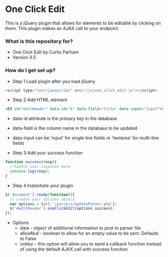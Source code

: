 # One Click Edit #

This is a jQuery plugin that allows for elements to be editable by clicking on them. This
plugin makes an AJAX call to your endpoint.

### What is this repository for? ###

* One Click Edit by Curtis Parham
* Version 0.5

### How do I get set up? ###

* Step 1 Load plugin after you load jQuery
```javascript
<script type="text/javascript" src="/js/one_click_edit.js"></script>
```
* Step 2 Add HTML element
```html
<h3 id="editHeader" data-id="4" data-field="title" data-input="input">Starting Text</h3>
```
  * data-id attribute is the primary key in the database
  * data-field is the column name in the database to be updated
  * data-input can be 'input' for single line fields or 'textarea' for multi-line fields

* Step 3 Add your success function
```javascript
function success(resp){
  //handle your response here
  console.log(resp);
}
```

* Step 4 Instantiate your plugin
```javascript
$('document').ready(function(){
  // create your options object
  var options = {url:'/parsers/updateParser.php'};
  $('#editHeader').oneClickEdit(options,success);
});
```

  * Options
    * data - object of additional information to post to parser file
    * allowNull - boolean to allow for an empty value to be sent. Defaults to False
    * onblur - this option will allow you to send a callback function instead of using the default AJAX call with success       function